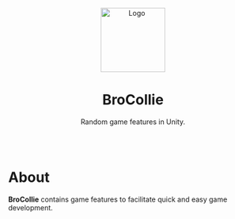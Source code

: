 <div id="top"></div>

<br />

<!-- PROJECT LOGO -->
<div align="center">
  <img src="https://github.com/user-attachments/assets/794d8f73-334b-4768-9971-3c8fe6f36dcd" alt="Logo" width="130" height="130">
  <h1 align="center">BroCollie</h1>
  <p align="center">
    Random game features in Unity.<br />
    <br />
  </p>
</div>

<br />

# About
**BroCollie** contains game features to facilitate quick and easy game development.

<br />
